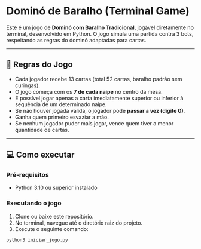 # Dominó de Baralho (Terminal Game)

Este é um jogo de **Dominó com Baralho Tradicional**, jogável diretamente no terminal, desenvolvido em Python. O jogo simula uma partida contra 3 bots, respeitando as regras do dominó adaptadas para cartas.

---

## 📌 Regras do Jogo

- Cada jogador recebe 13 cartas (total 52 cartas, baralho padrão sem curingas).
- O jogo começa com os **7 de cada naipe** no centro da mesa.
- É possível jogar apenas a carta imediatamente superior ou inferior à sequência de um determinado naipe.
- Se não houver jogada válida, o jogador pode **passar a vez (digite 0)**.
- Ganha quem primeiro esvaziar a mão.
- Se nenhum jogador puder mais jogar, vence quem tiver a menor quantidade de cartas.

---

## 💻 Como executar

### Pré-requisitos

- Python 3.10 ou superior instalado

### Executando o jogo

1. Clone ou baixe este repositório.
2. No terminal, navegue até o diretório raiz do projeto.
3. Execute o seguinte comando:

```bash
python3 iniciar_jogo.py
